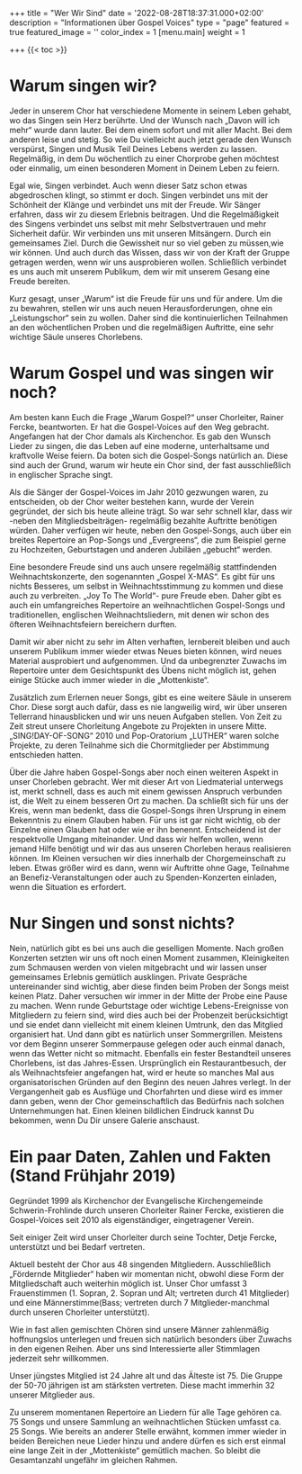 +++
title = "Wer Wir Sind"
date = '2022-08-28T18:37:31.000+02:00'
description = "Informationen über Gospel Voices"
type = "page"
featured = true
featured_image = ''
color_index = 1
[menu.main]
weight = 1

+++
{{< toc >}}

# Warum singen wir?

Jeder in unserem Chor hat verschiedene Momente in seinem Leben gehabt, wo das Singen sein Herz berührte. Und der Wunsch nach „Davon will ich mehr“ wurde dann lauter. Bei dem einem sofort und mit aller Macht. Bei dem anderen leise und stetig. So wie Du vielleicht auch jetzt gerade den Wunsch verspürst, Singen und Musik Teil Deines Lebens werden zu lassen. Regelmäßig, in dem Du wöchentlich zu einer Chorprobe gehen möchtest oder einmalig, um einen besonderen Moment in Deinem Leben zu feiern.

Egal wie, Singen verbindet.
Auch wenn dieser Satz schon etwas abgedroschen klingt, so stimmt er doch.
Singen verbindet uns mit der Schönheit der Klänge und verbindet uns mit der Freude.
Wir Sänger erfahren, dass wir zu diesem Erlebnis beitragen.
Und die Regelmäßigkeit des Singens verbindet uns selbst mit mehr Selbstvertrauen und mehr Sicherheit dafür.
Wir verbinden uns mit unseren Mitsängern.
Durch ein gemeinsames Ziel.
Durch die Gewissheit nur so viel geben zu müssen,wie wir können.
Und auch durch das Wissen, dass wir von der Kraft der Gruppe getragen werden, wenn wir uns ausprobieren wollen.
Schließlich verbindet es uns auch mit unserem Publikum, dem wir mit unserem Gesang eine Freude bereiten.

Kurz gesagt, unser „Warum“ ist die Freude für uns und für andere.
Um die zu bewahren, stellen wir uns auch neuen Herausforderungen, ohne ein „Leistungschor“ sein zu wollen.
Daher sind die kontinuierlichen Teilnahmen an den wöchentlichen Proben und die regelmäßigen Auftritte, eine sehr wichtige Säule unseres Chorlebens.

# Warum Gospel und was singen wir noch?

Am besten kann Euch die Frage „Warum Gospel?“ unser Chorleiter, Rainer Fercke, beantworten.
Er hat die Gospel-Voices auf den Weg gebracht.
Angefangen hat der Chor damals als Kirchenchor.
Es gab den Wunsch Lieder zu singen, die das Leben auf eine moderne, unterhaltsame und kraftvolle Weise feiern.
Da boten sich die Gospel-Songs natürlich an.
Diese sind auch der Grund, warum wir heute ein Chor sind, der fast ausschließlich in englischer Sprache singt.

Als die Sänger der Gospel-Voices im Jahr 2010 gezwungen waren, zu entscheiden, ob der Chor weiter bestehen kann, wurde der Verein gegründet, der sich bis heute alleine trägt.
So war sehr schnell klar, dass wir -neben den Mitgliedsbeiträgen- regelmäßig bezahlte Auftritte benötigen würden.
Daher verfügen wir heute, neben den Gospel-Songs, auch über ein breites Repertoire an Pop-Songs und „Evergreens“, die zum Beispiel gerne zu Hochzeiten, Geburtstagen und anderen Jubiläen „gebucht“ werden.

Eine besondere Freude sind uns auch unsere regelmäßig stattfindenden Weihnachtskonzerte, den sogenannten „Gospel X-MAS“.
Es gibt für uns nichts Besseres, um selbst in Weihnachtsstimmung zu kommen und diese auch zu verbreiten.
„Joy To The World“- pure Freude eben.
Daher gibt es auch ein umfangreiches Repertoire an weihnachtlichen Gospel-Songs und traditionellen, englischen Weihnachtsliedern, mit denen wir schon des öfteren Weihnachtsfeiern bereichern durften.

Damit wir aber nicht zu sehr im Alten verhaften, lernbereit bleiben und auch unserem Publikum immer wieder etwas Neues bieten können, wird neues Material ausprobiert und aufgenommen.
Und da unbegrenzter Zuwachs im Repertoire unter dem Gesichtspunkt des Übens nicht möglich ist, gehen einige Stücke auch immer wieder in die „Mottenkiste“.

Zusätzlich zum Erlernen neuer Songs, gibt es eine weitere Säule in unserem Chor.
Diese sorgt auch dafür, dass es nie langweilig wird, wir über unseren Tellerrand hinausblicken und wir uns neuen Aufgaben stellen.
Von Zeit zu Zeit streut unsere Chorleitung Angebote zu Projekten in unsere Mitte.
„SING!DAY-OF-SONG“ 2010 und Pop-Oratorium „LUTHER“ waren solche Projekte, zu deren Teilnahme sich die Chormitglieder per Abstimmung entschieden hatten.

Über die Jahre haben Gospel-Songs aber noch einen weiteren Aspekt in unser Chorleben gebracht.
Wer mit dieser Art von Liedmaterial unterwegs ist, merkt schnell, dass es auch mit einem gewissen Anspruch verbunden ist, die Welt zu einem besseren Ort zu machen.
Da schließt sich für uns der Kreis, wenn man bedenkt, dass die Gospel-Songs ihren Ursprung in einem Bekenntnis zu einem Glauben haben.
Für uns ist gar nicht wichtig, ob der Einzelne einen Glauben hat oder wie er ihn benennt.
Entscheidend ist der respektvolle Umgang miteinander.
Und dass wir helfen wollen, wenn jemand Hilfe benötigt und wir das aus unseren Chorleben heraus realisieren können.
Im Kleinen versuchen wir dies innerhalb der Chorgemeinschaft zu leben.
Etwas größer wird es dann, wenn wir Auftritte ohne Gage, Teilnahme an Benefiz-Veranstaltungen oder auch zu Spenden-Konzerten einladen, wenn die Situation es erfordert.

# Nur Singen und sonst nichts?

Nein, natürlich gibt es bei uns auch die geselligen Momente.
Nach großen Konzerten setzten wir uns oft noch einen Moment zusammen, Kleinigkeiten zum Schmausen werden von vielen mitgebracht und wir lassen unser gemeinsames Erlebnis gemütlich ausklingen.
Private Gespräche untereinander sind wichtig, aber diese finden beim Proben der Songs meist keinen Platz.
Daher versuchen wir immer in der Mitte der Probe eine Pause zu machen.
Wenn runde Geburtstage oder wichtige Lebens-Ereignisse von Mitgliedern zu feiern sind, wird dies auch bei der Probenzeit berücksichtigt und sie endet dann vielleicht mit einem kleinen Umtrunk, den das Mitglied organisiert hat.
Und dann gibt es natürlich unser Sommergrillen.
Meistens vor dem Beginn unserer Sommerpause gelegen oder auch einmal danach, wenn das Wetter nicht so mitmacht.
Ebenfalls ein fester Bestandteil unseres Chorlebens, ist das Jahres-Essen.
Ursprünglich ein Restaurantbesuch, der als Weihnachtsfeier angefangen hat, wird er heute so manches Mal aus organisatorischen Gründen auf den Beginn des neuen Jahres verlegt.
In der Vergangenheit gab es Ausflüge und Chorfahrten und diese wird es immer dann geben, wenn der Chor gemeinschaftlich das Bedürfnis nach solchen Unternehmungen hat.
Einen kleinen bildlichen Eindruck kannst Du bekommen, wenn Du Dir unsere Galerie anschaust.

# Ein paar Daten, Zahlen und Fakten (Stand Frühjahr 2019)

Gegründet 1999 als Kirchenchor der Evangelische Kirchengemeinde Schwerin-Frohlinde durch unseren Chorleiter Rainer Fercke, existieren die Gospel-Voices seit 2010 als eigenständiger, eingetragener Verein.

Seit einiger Zeit wird unser Chorleiter durch seine Tochter, Detje Fercke, unterstützt und bei Bedarf vertreten.

Aktuell besteht der Chor aus 48 singenden Mitgliedern.
Ausschließlich „Fördernde Mitglieder“ haben wir momentan nicht, obwohl diese Form der Mitgliedschaft auch weiterhin möglich ist.
Unser Chor umfasst 3 Frauenstimmen (1. Sopran, 2. Sopran und Alt; vertreten durch 41 Mitglieder) und eine Männerstimme(Bass; vertreten durch 7 Mitglieder-manchmal durch unseren Chorleiter unterstützt).

Wie in fast allen gemischten Chören sind unsere Männer zahlenmäßig hoffnungslos unterlegen und freuen sich natürlich besonders über Zuwachs in den eigenen Reihen.
Aber uns sind Interessierte aller Stimmlagen jederzeit sehr willkommen.

Unser jüngstes Mitglied ist 24 Jahre alt und das Älteste ist 75. Die Gruppe der 50-70 jährigen ist am stärksten vertreten. Diese macht immerhin 32 unserer Mitglieder aus.

Zu unserem momentanen Repertoire an Liedern für alle Tage gehören ca. 75 Songs und unsere Sammlung an weihnachtlichen Stücken umfasst ca. 25 Songs.
Wie bereits an anderer Stelle erwähnt, kommen immer wieder in beiden Bereichen neue Lieder hinzu und andere dürfen es sich erst einmal eine lange Zeit in der „Mottenkiste“ gemütlich machen.
So bleibt die Gesamtanzahl ungefähr im gleichen Rahmen.
